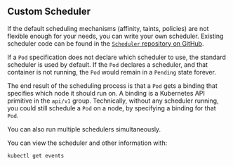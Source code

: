 ## Custom Scheduler

If the default scheduling mechanisms (affinity, taints, policies) are not flexible enough for your needs, you can write your own scheduler. Existing scheduler code can be found in the [`Scheduler` repository on GitHub](https://github.com/kubernetes/kubernetes/tree/master/pkg/scheduler).

If a `Pod` specification does not declare which scheduler to use, the standard scheduler is used by default. If the `Pod` declares a scheduler, and that container is not running, the `Pod` would remain in a `Pending` state forever. 

The end result of the scheduling process is that a `Pod` gets a binding that specifies which node it should run on. A binding is a Kubernetes API primitive in the `api/v1` group. Technically, without any scheduler running, you could still schedule a `Pod` on a node, by specifying a binding for that `Pod`. 

You can also run multiple schedulers simultaneously.

You can view the scheduler and other information with:
```bash
kubectl get events
```